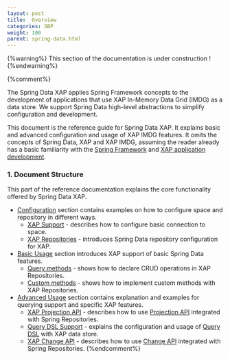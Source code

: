 ```yaml
---
layout: post
title:  Overview
categories: SBP
weight: 100
parent: spring-data.html
---
```


{%warning%}
This section of the documentation is under construction !
{%endwarning%}

{%comment%}

The Spring Data XAP applies Spring Framework concepts to the development of applications that use XAP In-Memory Data Grid (IMDG) as a data store. We support Spring Data high-level abstractions to simplify configuration and development.

This document is the reference guide for Spring Data XAP. It explains basic and advanced configuration and usage of XAP IMDG features. It omits the concepts of Spring Data, XAP and XAP IMDG, assuming the reader already has a basic familiarity with the [Spring Framework](http://docs.spring.io/spring-data/commons/docs/1.9.1.RELEASE/reference/html/) and [XAP application development](http://docs.gigaspaces.com/xap101/).



### <a name="structure"/>1. Document Structure

This part of the reference documentation explains the core functionality offered by Spring Data XAP.

* [Configuration](#configuration) section contains examples on how to configure space and repository in different ways.
  * [XAP Support](#support) - describes how to configure basic connection to space.
  * [XAP Repositories](#repositories) - introduces Spring Data repository configuration for XAP.
* [Basic Usage](#basic) section introduces XAP support of basic Spring Data features.
  * [Query methods](#query) - shows how to declare CRUD operations in XAP Repositories.
  * [Custom methods](#custom) - shows how to implement custom methods with XAP Repositories.
* [Advanced Usage](#advanced) section contains explanation and examples for querying support and specific XAP features.
  * [XAP Projection API](#projection) - describes how to use [Projection API](http://docs.gigaspaces.com/xap101/query-partial-results.html) integrated with Spring Repositories.
  * [Query DSL Support](#querydsl) - explains the configuration and usage of [Query DSL](http://www.querydsl.com/) with XAP data store.
  * [XAP Change API](#change) - describes how to use [Change API](http://docs.gigaspaces.com/xap101/change-api-overview.html) integrated with Spring Repositories.
{%endcomment%}